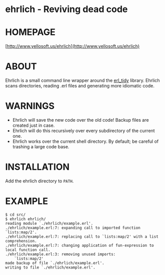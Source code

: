 # ehrlich - Reviving dead code

# HOMEPAGE

[http://www.yellosoft.us/ehrlich](http://www.yellosoft.us/ehrlich)

# ABOUT

Ehrlich is a small command line wrapper around the [erl\_tidy](http://www.erlang.org/doc/man/erl_tidy.html) library. Ehrlich scans directories, reading .erl files and generating more idiomatic code.

# WARNINGS

* Ehrlich will save the new code over the old code! Backup files are created just in case.
* Ehrlich will do this recursively over every subdirectory of the current one.
* Ehrlich works over the current shell directory. By default; be careful of trashing a large code base.

# INSTALLATION

Add the ehrlich directory to `PATH`.

# EXAMPLE

    $ cd src/
    $ ehrlich ehrlich/
    reading module `./ehrlich/example.erl'.
    ./ehrlich/example.erl:7: expanding call to imported function `lists:map/2'.
    ./ehrlich/example.erl:7: replacing call to `lists:map/2' with a list comprehension.
    ./ehrlich/example.erl:7: changing application of fun-expression to local function call.
    ./ehrlich/example.erl:3: removing unused imports:
        `lists:map/2'
    made backup of file `./ehrlich/example.erl'.
    writing to file `./ehrlich/example.erl'.
